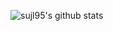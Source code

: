 ![sujl95's github stats](https://github-readme-stats.vercel.app/api?username=sujl95&show_icons=true&theme=highcontrast)
